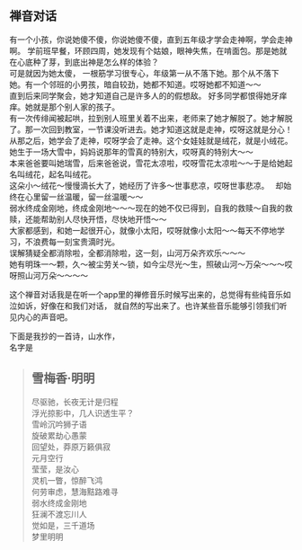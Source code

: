 ## 禅音对话  
有一个小孩，你说她傻不傻，你说她傻不傻，直到五年级才学会走神啊，学会走神啊。
学前班早餐，环顾四周，她发现有个姑娘，眼神失焦，在啃面包。那是她就在心底种了芽，到底出神是怎么样的体验？  
可是就因为她太傻， 一根筋学习很专心，年级第一从不落下她。那个从不落下她。有一个邻班的小男孩，暗自较劲，她都不知道。哎呀她都不知道～～  
直到后来同学聚会，她才知道自己是许多人的的假想敌。
好多同学都恨得她牙痒痒。她就是那个别人家的孩子。  
有一次传绯闻被起哄，拉到别人班里关着不出来，老师来了她才解脱了。她才解脱了。那一次回到教室，一节课没听进去。她才知道这就是走神，哎呀这就是分心！  
从那之后，她学会了走神，哎呀学会了走神。这个女娃娃就是绒花，就是小绒花。她生于一场大雪中，妈妈说那年的雪真的特别大，哎呀真的特别大～～  
本来爸爸要叫她瑞雪，后来爸爸说，雪花太凉啦，哎呀雪花太凉啦～～于是给她起名叫绒花，起名叫绒花。  
这朵小～绒花～慢慢滴长大了，她经历了许多～世事悲凉，哎呀世事悲凉。  
却始终在心里留一丝温暖，留一丝温暖～～  
弱水终成金刚地，终成金刚地～～～现在的她不仅已得到，自我的救赎～自我的救赎，还能帮助别人尽快开悟，尽快地开悟～～  
大家都感到，和她一起很开心，就像小太阳，哎呀就像小太阳～～每天不停地学习，不浪费每一刻宝贵滴时光。  
误解猜疑全都消除啦，全都消除啦，这一刻，山河万朵齐欢乐～～～    
她有明珠一～颗，久～被尘劳关～锁，如今尘尽光～生，照破山河～万朵～～～哎呀照山河万朵～～～～  

这个禅音对话我是在听一个app里的禅修音乐时候写出来的，总觉得有些纯音乐如泣如诉，好像在和我们对话，
就自然的写出来了。也许某些音乐能够引领我们听见内心的声音吧。

下面是我抄的一首诗，山水作，  
名字是  
> ## 雪梅香·明明  
>尽驱驰，长夜无计是归程  
浮光掠影中，几人识透生平？  
雪岭沉吟狮子语  
旋破累劫心愚蒙  
回望处，莽原万籁俱寂  
元月空行  
莹莹，是汝心  
灵机一瞥，惊醉飞鸿  
何劳审虑，慧海黠路难寻  
弱水终成金刚地  
狂澜不渡忘川人    
觉如是，三千道场  
梦里明明  

